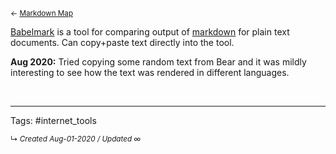 <small>← [Markdown Map](../zk-public/-markdown)</small>

[Babelmark](https://johnmacfarlane.net/babelmark2/) is a tool for comparing output of [markdown](../zk-public/-markdown) for plain text documents. Can copy+paste text directly into the tool.

**Aug 2020:**
Tried copying some random text from Bear and it was mildly interesting to see how the text was rendered in different languages.


<br>



---

Tags: #internet_tools 


<small>↳ <i>Created Aug-01-2020 / Updated ∞ </i></small>